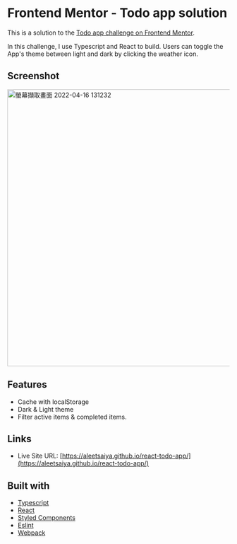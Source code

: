 # Frontend Mentor - Todo app solution

This is a solution to the [Todo app challenge on Frontend Mentor](https://www.frontendmentor.io/challenges/todo-app-Su1_KokOW). 

In this challenge, I use Typescript and React to build. Users can toggle the App's theme between light and dark by clicking the weather icon.

## Screenshot

<img width="626" alt="螢幕擷取畫面 2022-04-16 131232" src="https://user-images.githubusercontent.com/67775387/163662572-c6595915-7a7a-43e0-85cc-1bc0bb29fd3e.png">

## Features

- Cache with localStorage
- Dark & Light theme
- Filter active items & completed items. 

## Links

- Live Site URL: [https://aleetsaiya.github.io/react-todo-app/](https://aleetsaiya.github.io/react-todo-app/)

## Built with

- [Typescript](https://www.typescriptlang.org/)
- [React](https://reactjs.org/)
- [Styled Components](https://styled-components.com/)
- [Eslint](https://eslint.org/)
- [Webpack](https://webpack.js.org/)